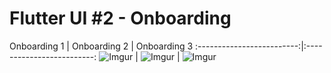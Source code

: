 # Flutter UI #2 - Onboarding

Onboarding 1           | Onboarding 2 | Onboarding 3
:-------------------------:|:-------------------------:
![Imgur](https://i.imgur.com/AdA18HV.jpg) | ![Imgur](https://i.imgur.com/P2qayW5.jpg) | ![Imgur](https://i.imgur.com/z5r3zad.jpg)

